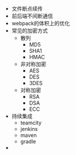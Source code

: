 - 文件断点续传
- 前后端不间断通信
- webpack的体积上的优化
- 常见的加密方式
  - 散列
    - MD5
    - SHA1
    - HMAC
  - 非对称加密
    - AES
    - DES
    - 3DES
  - 对称加密
    - RSA
    - DSA
    - ECC
- 持续集成
  - teamcity
  - jenkins
  - maven
  - gradle
- 